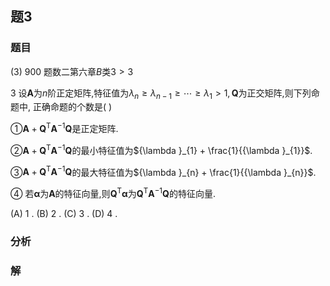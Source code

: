 ## 题3
### 题目
(3) 900 题数二第六章$B$类$3 > 3$

3 设$\mathbf{A}$为$n$阶正定矩阵,特征值为${\lambda }_{n} \geq  {\lambda }_{n - 1} \geq  \cdots  \geq  {\lambda }_{1} > 1,\mathbf{Q}$为正交矩阵,则下列命题中, 正确命题的个数是(   )

①$\mathbf{A} + {\mathbf{Q}}^{\mathrm{T}}{\mathbf{A}}^{-1}\mathbf{Q}$是正定矩阵.

②$\mathbf{A} + {\mathbf{Q}}^{\mathrm{T}}{\mathbf{A}}^{-1}\mathbf{Q}$的最小特征值为${\lambda }_{1} + \frac{1}{{\lambda }_{1}}$.

③$\mathbf{A} + {\mathbf{Q}}^{\mathrm{T}}{\mathbf{A}}^{-1}\mathbf{Q}$的最大特征值为${\lambda }_{n} + \frac{1}{{\lambda }_{n}}$.

④ 若$\mathbf{\alpha }$为$\mathbf{A}$的特征向量,则${\mathbf{Q}}^{\mathrm{T}}\mathbf{\alpha }$为${\mathbf{Q}}^{\mathrm{T}}{\mathbf{A}}^{-1}\mathbf{Q}$的特征向量.

(A) 1 . (B) 2 . (C) 3 . (D) 4 .
### 分析

### 解